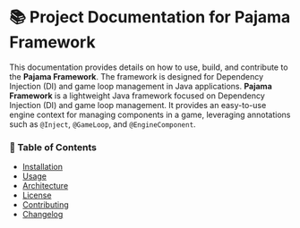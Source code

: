 # 📚 Project Documentation for **Pajama Framework**

This documentation provides details on how to use, build, and contribute to the **Pajama Framework**. The framework is designed for Dependency Injection (DI) and game loop management in Java applications.
**Pajama Framework** is a lightweight Java framework focused on Dependency Injection (DI) and game loop management. It provides an easy-to-use engine context for managing components in a game, leveraging annotations such as `@Inject`, `@GameLoop`, and `@EngineComponent`.

### 📂 Table of Contents

- [Installation](installation.md)
- [Usage](usage.md)
- [Architecture](architecture.md)
- [License](license.md)
- [Contributing](contributing.md)
- [Changelog](changelog.md)